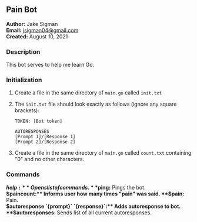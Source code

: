 ## Pain Bot

**Author:** Jake Sigman  
**Email:** <jsigman04@gmail.com>  
**Created:** August 10, 2021

### Description

This bot serves to help me learn Go.

### Initialization

1. Create a file in the same directory of `main.go` called `init.txt`
2. The `init.txt` file should look exactly as follows (ignore any square brackets):

    ```
    TOKEN: [Bot token]

    AUTORESPONSES
    [Prompt 1]/[Response 1]
    [Prompt 2]/[Response 2]
    ```

3. Create a file in the same directory of `main.go` called `count.txt` containing "0" and no other characters.

### Commands

**$help:** Opens list of commands.   
**$ping:** Pings the bot.   
**$paincount:** Informs user how many times "pain" was said.   
**$pain:** Pain.   
**$autoresponse `{prompt}` `{response}`:** Adds autoresponse to bot. 
**$autoresponses**: Sends list of all current autoresponses.      